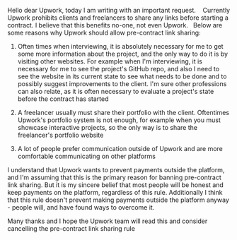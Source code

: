 Hello dear Upwork, today I am writing with an important request. 
 
Currently Upwork prohibits clients and freelancers to share any links before starting a contract. I believe that this benefits no-one, not even Upwork.
 
Below are some reasons why Upwork should allow pre-contract link sharing:
 
1. Often times when interviewing, it is absolutely necessary for me to get some more information about the project, and the only way to do it is by visiting other websites. For example when I'm interviewing, it is necessary for me to see the project's GitHub repo, and also I need to see the website in its current state to see what needs to be done and to possibly suggest improvements to the client. I'm sure other professions can also relate, as it is often necessary to evaluate a project's state before the contract has started

2. A freelancer usually must share their portfolio with the client. Oftentimes Upwork's portfolio system is not enough, for example when you must showcase interactive projects, so the only way is to share the freelancer's portfolio website

3. A lot of people prefer communication outside of Upwork and are more comfortable communicating on other platforms

I understand that Upwork wants to prevent payments outside the platform, and I'm assuming that this is the primary reason for banning pre-contract link sharing. But it is my sincere belief that most people will be honest and keep payments on the platform, regardless of this rule. Additionally I think that this rule doesn't prevent making payments outside the platform anyway - people will, and have found ways to overcome it.

Many thanks and I hope the Upwork team will read this and consider cancelling the pre-contract link sharing rule